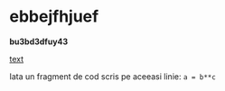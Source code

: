# ebbejfhjuef

**bu3bd3dfuy43**

[text](https://)


Iata un fragment de cod scris pe aceeasi linie: `a = b**c`


